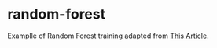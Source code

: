 # random-forest

Examplle of Random Forest training adapted from [This Article](https://towardsdatascience.com/interpreting-random-forests-638bca8b49ea). 
